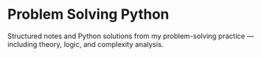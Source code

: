 # Problem Solving Python

Structured notes and Python solutions from my problem-solving practice — including theory, logic, and complexity analysis.
